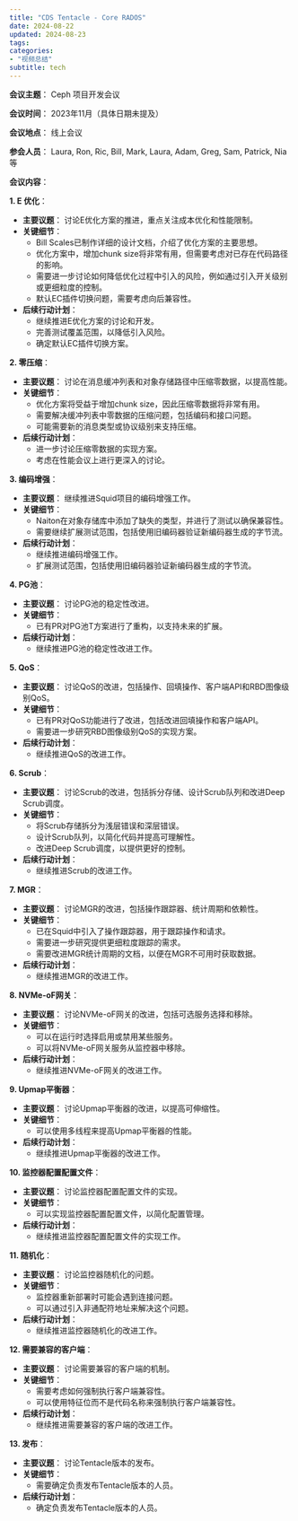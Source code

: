 ```yaml
---
title: "CDS Tentacle - Core RADOS"
date: 2024-08-22
updated: 2024-08-23
tags:
categories:
- "视频总结"
subtitle: tech
---
```




**会议主题**： Ceph 项目开发会议

**会议时间**： 2023年11月（具体日期未提及）

**会议地点**： 线上会议

**参会人员**： Laura, Ron, Ric, Bill, Mark, Laura, Adam, Greg, Sam, Patrick, Nia 等

**会议内容**：

**1. E 优化**：

* **主要议题**： 讨论E优化方案的推进，重点关注成本优化和性能限制。
* **关键细节**： 
    * Bill Scales已制作详细的设计文档，介绍了优化方案的主要思想。
    * 优化方案中，增加chunk size将非常有用，但需要考虑对已存在代码路径的影响。
    * 需要进一步讨论如何降低优化过程中引入的风险，例如通过引入开关级别或更细粒度的控制。
    * 默认EC插件切换问题，需要考虑向后兼容性。
* **后续行动计划**：
    * 继续推进E优化方案的讨论和开发。
    * 完善测试覆盖范围，以降低引入风险。
    * 确定默认EC插件切换方案。

**2. 零压缩**：

* **主要议题**： 讨论在消息缓冲列表和对象存储路径中压缩零数据，以提高性能。
* **关键细节**：
    * 优化方案将受益于增加chunk size，因此压缩零数据将非常有用。
    * 需要解决缓冲列表中零数据的压缩问题，包括编码和接口问题。
    * 可能需要新的消息类型或协议级别来支持压缩。
* **后续行动计划**：
    * 进一步讨论压缩零数据的实现方案。
    * 考虑在性能会议上进行更深入的讨论。

**3. 编码增强**：

* **主要议题**： 继续推进Squid项目的编码增强工作。
* **关键细节**：
    * Naiton在对象存储库中添加了缺失的类型，并进行了测试以确保兼容性。
    * 需要继续扩展测试范围，包括使用旧编码器验证新编码器生成的字节流。
* **后续行动计划**：
    * 继续推进编码增强工作。
    * 扩展测试范围，包括使用旧编码器验证新编码器生成的字节流。

**4. PG池**：

* **主要议题**： 讨论PG池的稳定性改进。
* **关键细节**：
    * 已有PR对PG池T方案进行了重构，以支持未来的扩展。
* **后续行动计划**：
    * 继续推进PG池的稳定性改进工作。

**5. QoS**：

* **主要议题**： 讨论QoS的改进，包括操作、回填操作、客户端API和RBD图像级别QoS。
* **关键细节**：
    * 已有PR对QoS功能进行了改进，包括改进回填操作和客户端API。
    * 需要进一步研究RBD图像级别QoS的实现方案。
* **后续行动计划**：
    * 继续推进QoS的改进工作。

**6. Scrub**：

* **主要议题**： 讨论Scrub的改进，包括拆分存储、设计Scrub队列和改进Deep Scrub调度。
* **关键细节**：
    * 将Scrub存储拆分为浅层错误和深层错误。
    * 设计Scrub队列，以简化代码并提高可理解性。
    * 改进Deep Scrub调度，以提供更好的控制。
* **后续行动计划**：
    * 继续推进Scrub的改进工作。

**7. MGR**：

* **主要议题**： 讨论MGR的改进，包括操作跟踪器、统计周期和依赖性。
* **关键细节**：
    * 已在Squid中引入了操作跟踪器，用于跟踪操作和请求。
    * 需要进一步研究提供更细粒度跟踪的需求。
    * 需要改进MGR统计周期的文档，以便在MGR不可用时获取数据。
* **后续行动计划**：
    * 继续推进MGR的改进工作。

**8. NVMe-oF网关**：

* **主要议题**： 讨论NVMe-oF网关的改进，包括可选服务选择和移除。
* **关键细节**：
    * 可以在运行时选择启用或禁用某些服务。
    * 可以将NVMe-oF网关服务从监控器中移除。
* **后续行动计划**：
    * 继续推进NVMe-oF网关的改进工作。

**9. Upmap平衡器**：

* **主要议题**： 讨论Upmap平衡器的改进，以提高可伸缩性。
* **关键细节**：
    * 可以使用多线程来提高Upmap平衡器的性能。
* **后续行动计划**：
    * 继续推进Upmap平衡器的改进工作。

**10. 监控器配置配置文件**：

* **主要议题**： 讨论监控器配置配置文件的实现。
* **关键细节**：
    * 可以实现监控器配置配置文件，以简化配置管理。
* **后续行动计划**：
    * 继续推进监控器配置配置文件的实现工作。

**11. 随机化**：

* **主要议题**： 讨论监控器随机化的问题。
* **关键细节**：
    * 监控器重新部署时可能会遇到连接问题。
    * 可以通过引入非通配符地址来解决这个问题。
* **后续行动计划**：
    * 继续推进监控器随机化的改进工作。

**12. 需要兼容的客户端**：

* **主要议题**： 讨论需要兼容的客户端的机制。
* **关键细节**：
    * 需要考虑如何强制执行客户端兼容性。
    * 可以使用特征位而不是代码名称来强制执行客户端兼容性。
* **后续行动计划**：
    * 继续推进需要兼容的客户端的改进工作。

**13. 发布**：

* **主要议题**： 讨论Tentacle版本的发布。
* **关键细节**：
    * 需要确定负责发布Tentacle版本的人员。
* **后续行动计划**：
    * 确定负责发布Tentacle版本的人员。